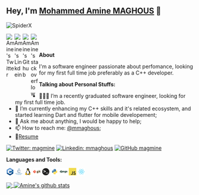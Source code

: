 
## Hey, I'm [Mohammed Amine MAGHOUS](https://magmine.github.io/cachehit/author/CV.html) 👋

<p align="left"> <img src="https://komarev.com/ghpvc/?username=magmine&color=blue&style=flat-square" alt="SpiderX" /> </p>

<a href="https://twitter.com/mmaghous">
  <img align="left" alt="Amine's Twitter" width="22px" src="https://cdn.jsdelivr.net/npm/simple-icons@v3/icons/twitter.svg" />
</a>

<a href="https://www.linkedin.com/in/mohammed-amine-maghous-16161b125/">
  <img align="left" alt="Amine's Linkdein" width="22px" src="https://cdn.jsdelivr.net/npm/simple-icons@v3/icons/linkedin.svg" />
</a>

<a href="https://github.com/magmine">
  <img align="left" alt="Amine's Github" width="22px" src="https://cdn.jsdelivr.net/npm/simple-icons@v3/icons/github.svg" />
</a>

<a href="https://stackoverflow.com/users/7227724/magmine">
  <img align="left" alt="Amine's stackoverflow" width="22px" src="https://cdn.jsdelivr.net/npm/simple-icons@v3/icons/stackoverflow.svg" />
</a>

<br/>
<br/>

**About**

I'm a software engineer passionate about perfomance, looking for my first full time job preferably as a C++ developer.

**Talking about Personal Stuffs:**

- 👨🏽‍💻 I’m a recently graduated software engineer, looking for my first full time job.
- 🌱 I’m currently enhancing my C++ skills and it's related ecosystem, and started learning Dart and flutter for mobile developement;
- 💬 Ask me about anything, I would be happy to help;
- 📫 How to reach me: [@mmaghous](https://twitter.com/mmaghous);
- 📝[Resume](https://magmine.github.io/cachehit/author/CV.html)

[![Twitter: magmine](https://img.shields.io/twitter/follow/mmaghous?style=social)](https://twitter.com/mmaghous)
[![Linkedin: mmaghous](https://img.shields.io/badge/-magmine-blue?style=flat-square&logo=Linkedin&logoColor=white&link=https://www.linkedin.com/in/mohammed-amine-maghous-16161b125/)](https://www.linkedin.com/in/mohammed-amine-maghous-16161b125/)
[![GitHub magmine](https://img.shields.io/github/followers/magmine?label=follow&style=social)](https://github.com/magmine)


**Languages and Tools:**  

<code><img height="20" src="https://raw.githubusercontent.com/github/explore/80688e429a7d4ef2fca1e82350fe8e3517d3494d/topics/cpp/cpp.png"></code>
<code><img height="20" src="https://raw.githubusercontent.com/github/explore/80688e429a7d4ef2fca1e82350fe8e3517d3494d/topics/c/c.png"></code>
<code><img height="20" src="https://raw.githubusercontent.com/github/explore/80688e429a7d4ef2fca1e82350fe8e3517d3494d/topics/linux/linux.png"></code>
<code><img height="20" src="https://raw.githubusercontent.com/github/explore/80688e429a7d4ef2fca1e82350fe8e3517d3494d/topics/git/git.png"></code>
<code><img height="20" src="https://raw.githubusercontent.com/github/explore/80688e429a7d4ef2fca1e82350fe8e3517d3494d/topics/terminal/terminal.png"></code>
<code><img height="20" src="https://raw.githubusercontent.com/github/explore/80688e429a7d4ef2fca1e82350fe8e3517d3494d/topics/python/python.png"></code>
<code><img height="20" src="https://raw.githubusercontent.com/github/explore/80688e429a7d4ef2fca1e82350fe8e3517d3494d/topics/django/django.png"></code>
<code><img height="20" src="https://raw.githubusercontent.com/github/explore/80688e429a7d4ef2fca1e82350fe8e3517d3494d/topics/javascript/javascript.png"></code>
<code><img height="20" src="https://raw.githubusercontent.com/github/explore/80688e429a7d4ef2fca1e82350fe8e3517d3494d/topics/react/react.png"></code>

<a href="https://github.com/magmine">
  <img align="center" src="https://github-readme-stats.vercel.app/api/top-langs/?username=magmine&theme=light" />
</a>
<a href="https://github.com/magmine">
 <img align="center" src="https://github-readme-stats.vercel.app/api?username=magmine&show_icons=true&theme=light&line_height=40" alt="Amine's github stats"/>
</a>

<!-- a href="https://github.com/magmine/graph_processing">
  <img align="center" src="https://github-readme-stats.vercel.app/api/pin/?username=magmine&repo=graph_processing&theme=light" />
</a>
<a href="https://github.com/magmine/automatic_language_detection">
  <img align="center" src="https://github-readme-stats.vercel.app/api/pin/?username=magmine&repo=automatic_language_detection&theme=light" />
</a -->
